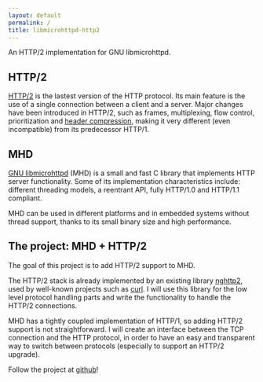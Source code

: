```yaml
---
layout: default
permalink: /
title: libmicrohttpd-http2
---
```


An HTTP/2 implementation for GNU libmicrohttpd.

## HTTP/2

[HTTP/2](https://tools.ietf.org/html/rfc7540) is the lastest version of the
HTTP protocol.
Its main feature is the use of a single connection between a client and a server.
Major changes have been introduced in HTTP/2, such as frames,
multiplexing, flow control, prioritization and
[header compression](https://tools.ietf.org/html/rfc7541),
making it very different (even incompatible) from its predecessor HTTP/1.

## MHD

[GNU libmicrohttpd](https://www.gnu.org/software/libmicrohttpd/) (MHD) is a small and
fast C library that implements HTTP server functionality. Some of its
implementation characteristics include: different threading models,
a reentrant API, fully HTTP/1.0 and HTTP/1.1 compliant.

MHD can be used in different platforms and in embedded systems without thread support,
thanks to its small binary size and high performance.

## The project: MHD + HTTP/2

The goal of this project is to add HTTP/2 support to MHD.

The HTTP/2 stack is already implemented by an existing library
[nghttp2](https://github.com/nghttp2/nghttp2),
used by well-known projects such as [curl](https://github.com/curl/curl).
I will use this library for the low level protocol handling parts and write
the functionality to handle the HTTP/2 connections.

MHD has a tightly coupled implementation of HTTP/1,
so adding HTTP/2 support is not straightforward.
I will create an interface between the TCP connection and the HTTP protocol,
in order to have an easy and transparent way to switch between protocols
(especially to support an HTTP/2 upgrade).

Follow the project at [github](https://github.com/maru/libmicrohttpd-http2)!
